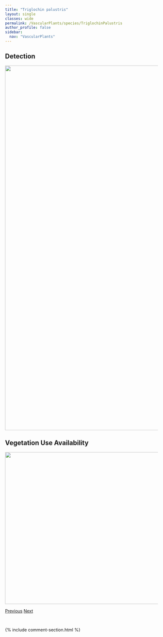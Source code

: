 ```yaml
---
title: "Triglochin palustris"
layout: single
classes: wide
permalink: /VascularPlants/species/TriglochinPalustris
author_profile: false
sidebar:
  nav: "VascularPlants"
---
```


<h2>Detection</h2>

<a href="https://drive.google.com/uc?export=view&id=1BmilCLpw4db_HiYcXRRXEg1llaWaXfn4">
<img src="https://drive.google.com/uc?export=view&id=1BmilCLpw4db_HiYcXRRXEg1llaWaXfn4" height = "1200" width = "800">
</a>


<h2>Vegetation Use Availability</h2>

<a href="https://drive.google.com/uc?export=view&id=1bLkCcwO9MMCXYoW4CRwDS7sQ-8R8tTHl">
<img src="https://drive.google.com/uc?export=view&id=1bLkCcwO9MMCXYoW4CRwDS7sQ-8R8tTHl" height = "500" width = "1000">
</a>


<a href="/DevelopmentWebsite/VascularPlants/species/TriglochinMaritima" class="pagination--pager" title="Seaside Arrow Grass">Previous</a> <a href="/DevelopmentWebsite/VascularPlants/species/TripleurospermumInodorum" class="pagination--pager" title="Scentless Chamomile">Next</a>

<p>&nbsp;</p>

{% include comment-section.html %}
